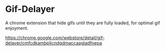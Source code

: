 Gif-Delayer
===========

A chrome extension that hide gifs until they are fully loaded, for optimal gif enjoyment.

https://chrome.google.com/webstore/detail/gif-delayer/cmfcdkambpljcndgdmaccaagladfnepa

